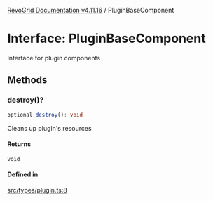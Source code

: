 [RevoGrid Documentation v4.11.16](README.md) / PluginBaseComponent

# Interface: PluginBaseComponent

Interface for plugin components

## Methods

### destroy()?

```ts
optional destroy(): void
```

Cleans up plugin's resources

#### Returns

`void`

#### Defined in

[src/types/plugin.ts:8](https://github.com/revolist/revogrid/blob/4a2e1c34e7e1a3d80ec42c0347cc2f82d785aa84/src/types/plugin.ts#L8)
